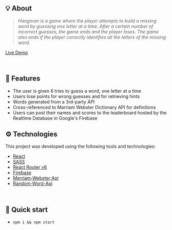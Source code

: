 ## 💡 About

> *Hangman is a game where the player attempts to build a missing word by guessing one letter at a time. After a certain number of incorrect guesses, the game ends and the player loses. The game also ends if the player correctly identifies all the letters of the missing word.*
 
 [Live Demo](https://akhmed0606.github.io/hangman/)

<br>

  ## 📜 Features

- The user is given 6 tries to guess a word, one letter at a time
- Users lose points for wrong guesses and for retrieving hints
- Words generated from a 3rd-party API
- Cross-referenced to Marriam Webster Dictionary API for definitions
- Users can post their names and scores to the leaderboard hosted by the Realtime Database in Google's Firebase


## ⚙ Technologies

This project was developed using the following tools and technologies:

- [React](https://create-react-app.dev/)
- [SASS](https://sass-lang.com/)
- [React Router v6](https://reactrouter.com/)
- [Firebase](https://firebase.google.com/)
- [Merriam-Webster Api](https://dictionaryapi.com/)
- [Random-Word-Api](https://random-word-api.herokuapp.com/home)
<br>

## 🚀 Quick start

- ``npm i && npm start``
